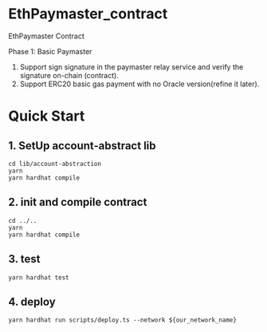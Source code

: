 # EthPaymaster_contract
EthPaymaster Contract

Phase 1: Basic Paymaster
1. Support sign signature in the paymaster relay service and verify the signature on-chain (contract).
2. Support ERC20 basic gas payment with no Oracle version(refine it later).

# Quick Start

## 1. SetUp account-abstract lib


```shell
cd lib/account-abstraction
yarn
yarn hardhat compile
```

## 2. init and compile contract

```shell
cd ../..
yarn
yarn hardhat compile
```

## 3. test
```shell
yarn hardhat test
```

## 4. deploy
```shell
yarn hardhat run scripts/deploy.ts --network ${our_network_name}
```
